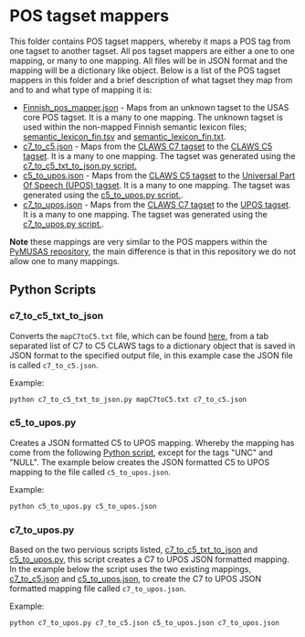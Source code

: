 # POS tagset mappers

This folder contains POS tagset mappers, whereby it maps a POS tag from one tagset to another tagset. All pos tagset mappers are either a one to one mapping, or many to one mapping. All files will be in JSON format and the mapping will be a dictionary like object. Below is a list of the POS tagset mappers in this folder and a brief description of what tagset they map from and to and what type of mapping it is:

* [Finnish_pos_mapper.json](./Finnish_pos_mapper.json) - Maps from an unknown tagset to the USAS core POS tagset. It is a many to one mapping. The unknown tagset is used within the non-mapped Finnish semantic lexicon files; [semantic_lexicon_fin.tsv](../Finnish/semantic_lexicon_fin.tsv) and [semantic_lexicon_fin.txt](../Finnish/semantic_lexicon_fin.txt).
* [c7_to_c5.json](./c7_to_c5.json) - Maps from the [CLAWS C7 tagset](https://ucrel.lancs.ac.uk/claws7tags.html) to the [CLAWS C5 tagset](https://ucrel.lancs.ac.uk/claws5tags.html). It is a many to one mapping. The tagset was generated using the [c7_to_c5_txt_to_json.py script.](./c7_to_c5_txt_to_json.py)
* [c5_to_upos.json](./c5_to_upos.json) - Maps from the [CLAWS C5 tagset](https://ucrel.lancs.ac.uk/claws5tags.html) to the [Universal Part Of Speech (UPOS) tagset](https://universaldependencies.org/u/pos/). It is a many to one mapping. The tagset was generated using the [c5_to_upos.py script.](./c5_to_upos.py).
* [c7_to_upos.json](./c7_to_upos.json) - Maps from the [CLAWS C7 tagset](https://ucrel.lancs.ac.uk/claws7tags.html) to the [UPOS tagset](https://universaldependencies.org/u/pos/). It is a many to one mapping. The tagset was generated using the [c7_to_upos.py script.](./c7_to_upos.py).


**Note** these mappings are very similar to the POS mappers within the [PyMUSAS repository](https://github.com/UCREL/pymusas/blob/main/pymusas/pos_mapper.py), the main difference is that in this repository we do not allow one to many mappings.


## Python Scripts

### c7_to_c5_txt_to_json

Converts the `mapC7toC5.txt` file, which can be found [here](https://ucrel.lancs.ac.uk/claws/mapC7toC5.txt), from a tab separated list of C7 to C5 CLAWS tags to a dictionary object that is saved in JSON format to the specified output file, in this example case the JSON file is called `c7_to_c5.json`.

Example:

``` bash
python c7_to_c5_txt_to_json.py mapC7toC5.txt c7_to_c5.json
```

### c5_to_upos.py

Creates a JSON formatted C5 to UPOS mapping. Whereby the mapping has come from the following [Python script](https://github.com/COST-ELTeC/Scripts/blob/fa8083e4ea47280e7c18e41536d3fbb4014a6e6d/posPipe/udpMap.py#L45), except for the tags "UNC" and "NULL". The example below creates the JSON formatted C5 to UPOS mapping to the file called `c5_to_upos.json`.

Example:

``` bash
python c5_to_upos.py c5_to_upos.json
```

### c7_to_upos.py

Based on the two pervious scripts listed, [c7_to_c5_txt_to_json](./c7_to_c5_txt_to_json.py) and [c5_to_upos.py](./c5_to_upos.py), this script creates a C7 to UPOS JSON formatted mapping. In the example below the script uses the two existing mappings, [c7_to_c5.json](./c7_to_c5.json) and [c5_to_upos.json](./c5_to_upos.json), to create the C7 to UPOS JSON formatted mapping file called `c7_to_upos.json`.

Example:

``` bash
python c7_to_upos.py c7_to_c5.json c5_to_upos.json c7_to_upos.json
```
